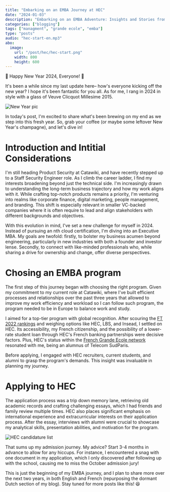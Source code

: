```yaml
---
title: "Embarking on an EMBA Journey at HEC"
date: "2024-01-03"
description: "Embarking on an EMBA Adventure: Insights and Stories from a Tech Professional's Leap into Business Leadership."
categories: ["blogging"]
tags: ["managment", "grande ecole", "emba"]
type: "posts"
audio: "hec-start-en.mp3"
abo:
  image:
    url: "/post/hec/hec-start.png"
    width: 800
    height: 600
---
```


🎉 Happy New Year 2024, Everyone! 🍾

 It's been a while since my last update here– how's everyone kicking off the new year? I hope it's been fantastic for you all. As for me, I rang in 2024 in style with a glass of Veuve Clicquot Millesime 2015. 

![New Year pic](/post/hec/clicquot.jpeg#center)

In today's post, I'm excited to share what's been brewing on my end as we step into this fresh year. So, grab your coffee (or maybe some leftover New Year's champagne), and let's dive in!

# Introduction and Intitial Considerations

I'm still heading Product Security at Catawiki, and have recently stepped up to a Staff Security Engineer role. As I climb the career ladder, I find my interests broadening beyond just the technical side. I'm increasingly drawn to understanding the long-term business trajectory and how my work aligns with it. While crafting top-notch products remains a priority, I'm venturing into realms like corporate finance, digital marketing, people management, and branding. This shift is especially relevant in smaller VC-backed companies where it is often require to lead and align stakeholders with different backgrounds and objectives.

With this evolution in mind, I've set a new challenge for myself in 2024. Instead of pursuing an nth cloud certification, I'm diving into an Executive MBA. My goals are twofold: firstly, to bolster my business acumen beyond engineering, particularly in new industries with both a founder and investor lense. Secondly, to connect with like-minded professionals who, while sharing a drive for ownership and change, offer diverse perspectives.

# Chosing an EMBA program

The first step of this journey began with choosing the right program. Given my commitment to my current role at Catawiki, where I've built efficient processes and relationships over the past three years that allowed to improve my work efficiency and workload so I can follow such program, the program needed to be in Europe to balance work and study.

I aimed for a top-tier program with global recognition. After scouring the [FT 2022 rankings](https://rankings.ft.com/rankings/2876/emba-2022) and weighing options like HEC, LBS, and Insead, I settled on HEC. Its accessibility, my French citizenship, and the possibility of a lower-rate student loan through HEC's French banking partnerships were decisive factors. Plus, HEC's status within the [French Grande Ecole network](https://en.wikipedia.org/wiki/Grande_%C3%A9cole) resonated with me, being an alumnus of Telecom SudParis.

Before applying, I engaged with HEC recruiters, current students, and alumni to grasp the program's demands. This insight was invaluable in planning my journey.

# Applying to HEC

The application process was a trip down memory lane, retrieving old academic records and crafting challenging essays, which I had friends and family review multiple times. HEC also places significant emphasis on international experience and extracurricular interests on their application process. After the essay, interviews with alumni were crucial to showcase my analytical skills, presentation abilities, and motivation for the program.

![HEC candidature list](/post/hec/hec-list.png#center "A glance to the application's requirements")

That sums up my admission journey. My advice? Start 3-4 months in advance to allow for any hiccups. For instance, I encountered a snag with one document in my application, which I only discovered after following up with the school, causing me to miss the October admission jury!

This is just the beginning of my EMBA journey, and I plan to share more over the next two years, in both English and French (repurposing the dormant Dutch section of my blog). Stay tuned for more posts like this! :satisfied: